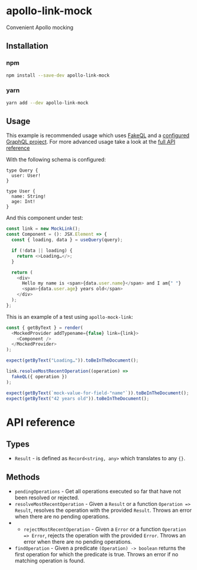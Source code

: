 # apollo-link-mock

Convenient Apollo mocking

## Installation

### npm

```sh
npm install --save-dev apollo-link-mock
```

### yarn

```sh
yarn add --dev apollo-link-mock
```

## Usage

This example is recommended usage which uses [FakeQL] and a [configured GraphQL project][graphql-config]. For more advanced usage take a look at the [full API reference][API reference]

With the following schema is configured:

```gql
type Query {
  user: User!
}

type User {
  name: String!
  age: Int!
}
```

And this component under test:

```typescript
const link = new MockLink();
const Component = (): JSX.Element => {
  const { loading, data } = useQuery(query);

  if (!data || loading) {
    return <>Loading…</>;
  }

  return (
    <div>
      Hello my name is <span>{data.user.name}</span> and I am{" "}
      <span>{data.user.age} years old</span>
    </div>
  );
};
```

This is an example of a test using `apollo-mock-link`:

```typescript
const { getByText } = render(
  <MockedProvider addTypename={false} link={link}>
    <Component />
  </MockedProvider>
);

expect(getByText("Loading…")).toBeInTheDocument();

link.resolveMostRecentOperation((operation) =>
  fakeQL({ operation })
);

expect(getByText(`mock-value-for-field-"name"`)).toBeInTheDocument();
expect(getByText("42 years old")).toBeInTheDocument();
```

# API reference

## Types

- `Result` - is defined as `Record<string, any>` which translates to any `{}`.

## Methods

- `pendingOperations` - Get all operations executed so far that have not been resolved or rejected.
- `resolveMostRecentOperation` - Given a `Result` or a function `Operation => Result`, resolves the operation with the provided `Result`. Throws an error when there are no pending operations.
- - `rejectMostRecentOperation` - Given a `Error` or a function `Operation => Error`, rejects the operation with the provided `Error`. Throws an error when there are no pending operations.
- `findOperation` - Given a predicate `(Operation) -> boolean` returns the first operation for which the predicate is true. Throws an error if no matching operation is found.



[API reference]: #api-reference
[FakeQL]: https://github.com/klaaspieter/fakeql
[graphql-config]: https://github.com/kamilkisiela/graphql-config
